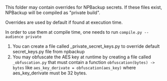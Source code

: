 This folder may contain overrides for NPBackup secrets.
If these files exist, NPBackup will be compiled as "private build".

Overrides are used by default if found at execution time.

In order to use them at compile time, one needs to run `compile.py --audience private`

1. You can create a file called _private_secret_keys.py to override default secret_keys.py file from npbackup
2. You may obfuscate the AES key at runtime by creating a file called `_obfuscation.py` that must contain
a function `obfuscation(bytes) -> bytes` like `aes_key_derivate = obfuscation(aes_key)` where aes_key_derivate must be 32 bytes.
